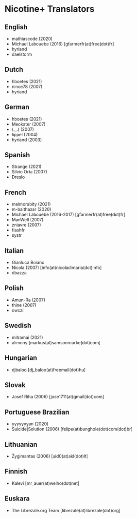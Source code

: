 # Nicotine+ Translators

## English
- mathiascode (2020)
- Michael Labouebe (2016) [gfarmerfr(at)free(dot)fr]
- hyriand
- daelstorm

## Dutch
- hboetes (2021)
- nince78 (2007)
- hyriand

## German
- hboetes (2021)
- Meokater (2007)
- (.\_.) (2007)
- lippel (2004)
- hyriand (2003)

## Spanish
- Strange (2021)
- Silvio Orta (2007)
- Dreslo

## French
- melmorabity (2021)
- m-balthazar (2020)
- Michael Labouebe (2016-2017) [gfarmerfr(at)free(dot)fr]
- ManWell (2007)
- zniavre (2007)
- flashfr
- systr

## Italian
- Gianluca Boiano
- Nicola (2007) [info(at)nicoladimaria(dot)info]
- dbazza

## Polish
- Amun-Ra (2007)
- thine (2007)
- owczi

## Swedish
- mitramai (2021)
- alimony [markus(at)samsonrourke(dot)com]

## Hungarian
- djbaloo [dj_baloo(at)freemail(dot)hu]

## Slovak
- Josef Riha (2006) [jose1711(at)gmail(dot)com]

## Portuguese Brazilian
- yyyyyyyan (2020)
- Suicide\|Solution (2006) [felipe(at)bunghole(dot)com(dot)br]

## Lithuanian
- Žygimantas (2006) [uid0(at)akl(dot)lt]

## Finnish
- Kalevi [mr_auer(at)welho(dot)net]

## Euskara
- The Librezale.org Team [librezale(at)librezale(dot)org]
